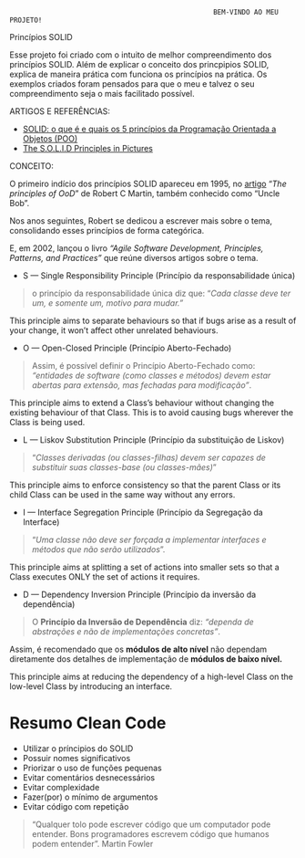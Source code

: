                                                       BEM-VINDO AO MEU PROJETO! 

Princípios SOLID

Esse projeto foi criado com o intuito de melhor compreendimento dos princípios
SOLID. Além de explicar o conceito dos princpipios SOLID, explica de maneira
prática com funciona os princípios na prática. Os exemplos criados foram
pensados para que o meu e talvez o seu compreendimento seja o mais facilitado
possível.

ARTIGOS E REFERÊNCIAS:

- [SOLID: o que é e quais os 5 princípios da Programação Orientada a Objetos (POO)](https://www.alura.com.br/artigos/solid)
- [The S.O.L.I.D Principles in Pictures](https://medium.com/backticks-tildes/the-s-o-l-i-d-principles-in-pictures-b34ce2f1e898)

[Alura artigos]: https://www.alura.com.br/artigos
[Medium]: https://medium.com/

CONCEITO:

O primeiro indício dos princípios SOLID apareceu em 1995, no [artigo](http://butunclebob.com/ArticleS.UncleBob.PrinciplesOfOod) “*The principles of OoD*” de Robert C Martin, também conhecido como “Uncle Bob”.

Nos anos seguintes, Robert se dedicou a escrever mais sobre o tema, consolidando esses princípios de forma categórica.

E, em 2002, lançou o livro *“Agile Software Development, Principles, Patterns, and Practices”* que reúne diversos artigos sobre o tema.

- S — Single Responsibility Principle (Princípio da responsabilidade única)

> o princípio da responsabilidade única diz que: “*Cada classe deve ter um, e somente um, motivo para mudar.”*
>

This principle aims to separate behaviours so that if bugs arise as a result of your change, it won’t affect other unrelated behaviours.

- O — Open-Closed Principle (Princípio Aberto-Fechado)

> Assim, é possível definir o Princípio Aberto-Fechado como: *“entidades de software (como classes e métodos) devem estar abertas para extensão, mas fechadas para modificação”*.
>

This principle aims to extend a Class’s behaviour without changing the existing behaviour of that Class. This is to avoid causing bugs wherever the Class is being used.

- L — Liskov Substitution Principle (Princípio da substituição de Liskov)

> “*Classes derivadas (ou classes-filhas) devem ser capazes de substituir suas classes-base (ou classes-mães)*”
>

This principle aims to enforce consistency so that the parent Class or its child Class can be used in the same way without any errors.

- I — Interface Segregation Principle (Princípio da Segregação da Interface)

> “*Uma classe não deve ser forçada a implementar interfaces e métodos que não serão utilizados*”.
>

This principle aims at splitting a set of actions into smaller sets so that a Class executes ONLY the set of actions it requires.

- D — Dependency Inversion Principle (Princípio da inversão da dependência)

> O **Princípio da Inversão de Dependência** diz: *“dependa de abstrações e não de implementações concretas”*.
>

Assim, é recomendado que os **módulos de alto nível** não dependam diretamente dos detalhes de implementação de **módulos de baixo nível.**

This principle aims at reducing the dependency of a high-level Class on the low-level Class by introducing an interface.

# Resumo Clean Code

- Utilizar o príncipios do SOLID
- Possuir nomes significativos
- Priorizar o uso de funções pequenas
- Evitar comentários desnecessários
- Evitar complexidade
- Fazer(por) o mínimo de argumentos
- Evitar código com repetição

>“Qualquer tolo pode escrever código que um computador pode entender. Bons programadores escrevem código que humanos podem entender”. Martin Fowler
